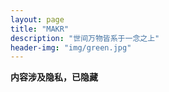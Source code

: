 ```yaml
---
layout: page
title: "MAKR"
description: "世间万物皆系于一念之上"
header-img: "img/green.jpg"
---
```

**内容涉及隐私，已隐藏**  
<!-- `设置该内容并非表达我有多厉害，而是想记录点滴，监督提醒，不断完善自我`   -->
<!-- ### 近期问题 -->
<!-- - 今晚要买洗发水之类的了 -->
<!-- - 淘宝买衣服，鞋子 -->
<!-- - 过一段时间我的背伤应该好了要开始健身了 -->
<!-- - 注意我的板书问题 -->
<!-- - 买小学1-6年纪的新版书 -->
<!-- - 衣服该洗了 -->
<!-- - 多花时间准备教师资格证 -->
<!-- - 还有未来格局的一些思考 -->
<!-- - 黑芝麻坚果蛋白质枸杞 -->
<!-- - 注意生活习惯的各方面 -->
<!-- - 房间整洁，定期打扫 -->
<!-- - 有时间必须学学炒菜了，但是可能这一年是抽不出精力了 -->
<!-- - 控制情绪吧，冷静，保持清醒 -->
<!-- - 多出去晒太阳，对我有很大的帮助 -->
<!-- - 感觉说话聊天挺重要的，与人相处方面，需要多交朋友 -->
<!-- - 自律 -->
<!-- - 执行力 -->
<!-- - 每天早晨煮两个鸡蛋 -->
<!-- - 五险一金详细了解一下 -->

<!-- ### 还不错的 -->
<!-- - 慢慢来，我有太多的事情想做了，我怎么甘心只当一名最普通的老师呢 -->
<!-- - 我想做一个附有个性的新时代的老师，有机会的话我可以考研当个大学老师的 -->
<!-- - 期待明天清晨瑟瑟的冷风 -->
<!-- - 作息时间最近控制得相对合理，只是中午午休有所欠缺，午休是很有必要的 -->

<!-- ### 艺术就是爆炸 -->
<!-- `singer`     `fitness`    `English`   -->
<!-- `dancer`     `author`      `Photoshop` -->

<!-- ### My Career Planning   -->
<!-- （设想） -->
<!-- 小学语文老师 -->
<!-- 初中语文老师 -->
<!-- 英语 -->
<!-- 国际汉语老师 -->
<!-- 拉美 -->

<!-- ### My Freestyle -->
<!-- - 当你的才华支撑不起你的心境时，需要多领略先贤的灵智（书，电视剧，电影，小说，新闻，时代，人物） -->  
<!-- - 人群喧嚣，我愿心沉大海，静听日月 -->
<!-- - 与时俱进，敢于拥抱新事物，应对新变化 -->
<!-- - 独立思考 -->
<!-- - 谁年轻的时候没有爱过几个渣女 -->
<!-- - 养成良好的习惯，在于不受环境的诱惑，在于高度自信的自律 -->
<!-- - 逃离舒适圈 -->
<!-- - 拒绝拖延症 -->
<!-- - 很多时候选择比努力更重要 -->
<!-- - 大学我荒废了四年，往后余生我要不一样的烟火 -->
<!-- - 复利是世界的第八大奇迹，其威力甚至超过了原子弹 -->
<!-- - 终身学习的时代 -->
<!-- - 要懂得生活 -->
<!-- - 做饭炒菜 -->
<!-- - 朋友 -->
<!-- - 冷静思考分析总结反思 -->
<!-- - 作息时间 -->
<!-- - 执行力 -->
<!-- - 穿搭个人风格，形象 -->
<!-- - 自律 -->
<!-- - 习惯的力量 -->
<!-- - 35岁的中年危机 -->
<!-- - 懂得时间管理，让生活更有条理，你将会更具幸福感 -->
<!-- - 早睡早起，有益身体 -->
<!-- - 心无旁骛，世间万物皆系于一念之上 -->
<!-- - 学一种新事物需要多久，20个小时就够了 -->
<!-- - 就是要释放自己的个性，艺术就是爆炸，无所谓永恒 -->
<!-- - 在擅长的领域做到极致，是普通人为数不多的捷径 -->
<!-- - 人越是活得明白，越是有想做的事情，越是孤独 -->
<!-- - 别让旁人轻易打乱你的生活节奏 -->
<!-- - 深度老龄化社会已经在不经意间来临了 -->
<!-- - 效率很重要，不做低效的勤奋者 -->

<!-- ### world -->
<!-- - 国家公布2030年将开始实行每周3休制 -->
<!-- - 虚拟现实的发展VR-AR -->
<!-- - 未来人类出行方式科技的发展很大程度会改变我们的生活方式 -->

<!-- ### done -->
<!-- - 健身需要注意了，上次健身拉伤感觉影响还是非常大的，以后一定要注意这方面 -->
